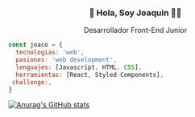 <h3 align="center">👋 Hola, Soy Joaquin 👨‍💻</h3>
<p align="center">
  <span>
    Desarrollador Front-End Junior
  </span>
</p>

```js
const joaco = {
  tecnologias: 'web',
  pasiones: 'web development',
  lenguajes: [Javascript, HTML, CSS],
  herramientas: [React, Styled-Components],
 challenge:,
}
```

[![Anurag's GitHub stats](https://github-readme-stats.vercel.app/api?username=JoacoBriz)](https://github.com/anuraghazra/github-readme-stats)
